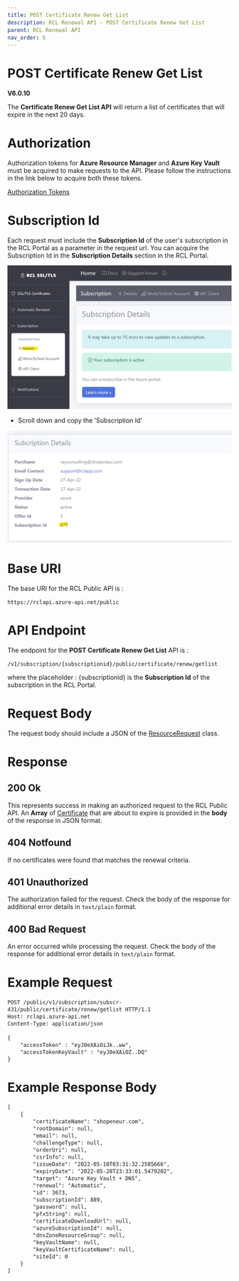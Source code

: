 ```yaml
---
title: POST Certificate Renew Get List
description: RCL Renewal API - POST Certificate Renew Get List
parent: RCL Renewal API
nav_order: 5
---
```


# POST Certificate Renew Get List 
**V6.0.10**

The **Certificate Renew Get List API** will return a list of certificates that will expire in the next 20 days.

# Authorization

Authorization tokens for **Azure Resource Manager** and **Azure Key Vault** must be acquired to make requests to the API. Please follow the instructions in the link below to acquire both these tokens.

[Authorization Tokens](./authorization.md)

# Subscription Id

Each request must include the **Subscription Id** of the user's subscription in the RCL Portal as a parameter in the request url. You can acquire the Subscription Id in the **Subscription Details** section in the RCL Portal.

![install](../images/autorenew_configure/add_subscriptionid.png)

- Scroll down and copy the 'Subscription Id' 

![install](../images/autorenew_configure/add_subscriptionid2.png)

# Base URI

The base URI for the RCL Public API is :
```
https://rclapi.azure-api.net/public
```

# API Endpoint

The endpoint for the **POST Certificate Renew Get List** API is :

```
/v1/subscription/{subscriptionid}/public/certificate/renew/getlist
```

where the placeholder : {subscriptionid} is the **Subscription Id** of the subscription in the RCL Portal.

# Request Body

The request body should include a JSON of the [ResourceRequest](./models.md#resourcerequest) class.

# Response

## 200 Ok

This represents success in making an authorized request to the RCL Public API. An **Array** of [Certificate](./models.md#certificate) that are about to expire is provided in the **body** of the response in JSON format.

## 404 Notfound

If no certificates were found that matches the renewal criteria.

## 401 Unauthorized

The authorization failed for the request. Check the body of the response for additional error details in ``text/plain`` format.

## 400 Bad Request

An error occurred while processing the request. Check the body of the response for additional error details in ``text/plain`` format.

# Example Request

```
POST /public/v1/subscription/subscr-431/public/certificate/renew/getlist HTTP/1.1
Host: rclapi.azure-api.net
Content-Type: application/json

{
    "accessToken" : "eyJ0eXAiOiJk..ww",
    "accessTokenKeyVault" : "eyJ0eXAiOZ..DQ"
}
```

# Example Response Body
```
[
    {
        "certificateName": "shopeneur.com",
        "rootDomain": null,
        "email": null,
        "challengeType": null,
        "orderUri": null,
        "csrInfo": null,
        "issueDate": "2022-05-10T03:31:32.2585666",
        "expiryDate": "2022-05-28T23:33:01.5479202",
        "target": "Azure Key Vault + DNS",
        "renewal": "Automatic",
        "id": 3673,
        "subscriptionId": 889,
        "password": null,
        "pfxString": null,
        "certificateDownloadUrl": null,
        "azureSubscriptionId": null,
        "dnsZoneResourceGroup": null,
        "keyVaultName": null,
        "keyVaultCertificateName": null,
        "siteId": 0
    }
]

```



